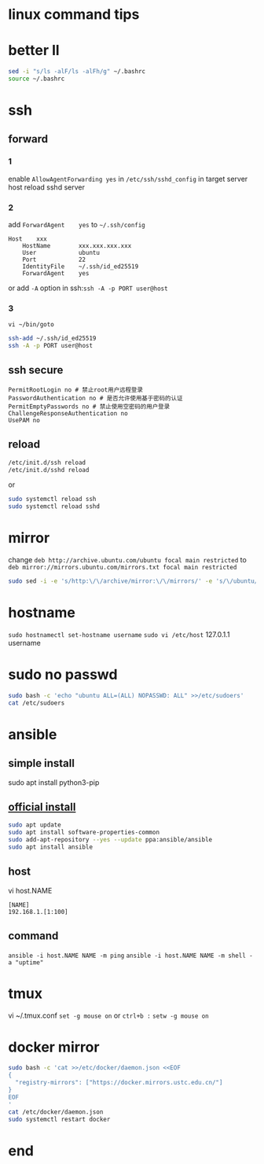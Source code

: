 # linux command tips
# better ll
```sh
sed -i "s/ls -alF/ls -alFh/g" ~/.bashrc
source ~/.bashrc
```
# ssh 
## forward
### 1
enable `AllowAgentForwarding yes` in `/etc/ssh/sshd_config` in target server host
reload sshd server
### 2
add `ForwardAgent    yes` to `~/.ssh/config`
```config
Host    xxx
    HostName        xxx.xxx.xxx.xxx
    User            ubuntu
    Port            22
    IdentityFile    ~/.ssh/id_ed25519
    ForwardAgent    yes
```
or add `-A` option in ssh:`ssh -A -p PORT user@host`

### 3
`vi ~/bin/goto`
```sh
ssh-add ~/.ssh/id_ed25519
ssh -A -p PORT user@host
```



## ssh secure
```config
PermitRootLogin no # 禁止root用户远程登录
PasswordAuthentication no # 是否允许使用基于密码的认证
PermitEmptyPasswords no # 禁止使用空密码的用户登录
ChallengeResponseAuthentication no
UsePAM no
```
## reload
```sh
/etc/init.d/ssh reload
/etc/init.d/sshd reload
```
or
```sh
sudo systemctl reload ssh
sudo systemctl reload sshd
```
# mirror
change
`deb http://archive.ubuntu.com/ubuntu focal main restricted`
to
`deb mirror://mirrors.ubuntu.com/mirrors.txt focal main restricted`
```sh
sudo sed -i -e 's/http:\/\/archive/mirror:\/\/mirrors/' -e 's/\/ubuntu/\/mirrors.txt/' /etc/apt/sources.list
```

# hostname
`sudo hostnamectl set-hostname username`
`sudo vi /etc/host`
127.0.1.1 username

# sudo no passwd
```sh
sudo bash -c 'echo "ubuntu ALL=(ALL) NOPASSWD: ALL" >>/etc/sudoers'
cat /etc/sudoers
```
# ansible
## simple install
sudo apt install python3-pip
## [official install](https://docs.ansible.com/ansible/6/installation_guide/installation_distros.html#installing-ansible-on-ubuntu)
```sh
sudo apt update
sudo apt install software-properties-common
sudo add-apt-repository --yes --update ppa:ansible/ansible
sudo apt install ansible
```
## host
vi host.NAME
```
[NAME]
192.168.1.[1:100]
```
## command
`ansible -i host.NAME NAME -m ping`
`ansible -i host.NAME NAME -m shell -a "uptime"`

# tmux
vi ~/.tmux.conf
`set -g mouse on` or `ctrl+b :` `setw -g mouse on`
# docker mirror
```sh
sudo bash -c 'cat >>/etc/docker/daemon.json <<EOF
{
  "registry-mirrors": ["https://docker.mirrors.ustc.edu.cn/"]
}
EOF
'
cat /etc/docker/daemon.json
sudo systemctl restart docker
```
# end
